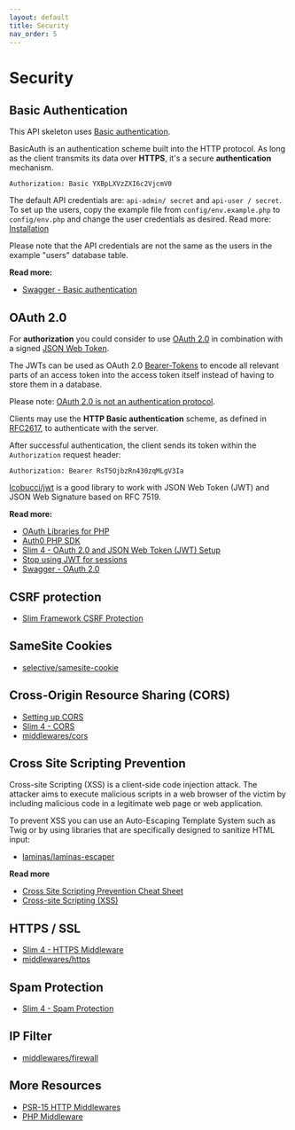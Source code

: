 ```yaml
---
layout: default
title: Security
nav_order: 5
---
```


# Security

## Basic Authentication

This API skeleton uses [Basic authentication](https://en.wikipedia.org/wiki/Basic_access_authentication).

BasicAuth is an authentication scheme built into the HTTP protocol. 
As long as the client transmits its data over **HTTPS**, 
it's a secure **authentication** mechanism.  

```
Authorization: Basic YXBpLXVzZXI6c2VjcmV0
```

The default API credentials are: `api-admin/ secret` and `api-user / secret`.
To set up the users, copy the example file from `config/env.example.php` to `config/env.php`
and change the user credentials as desired. Read more: [Installation](installation.md)

Please note that the API credentials are not the same as the users 
in the example "users" database table.

**Read more:**

* [Swagger - Basic authentication](https://swagger.io/docs/specification/authentication/basic-authentication/)

## OAuth 2.0

For **authorization** you could consider to use [OAuth 2.0](https://oauth.net/2/) in combination with a signed [JSON Web Token](https://oauth.net/2/jwt/).

The JWTs can be used as OAuth 2.0 [Bearer-Tokens](https://oauth.net/2/bearer-tokens/) to encode all relevant parts of an access token into the access token itself instead of having to store them in a database.

Please note: [OAuth 2.0 is not an authentication protocol](https://oauth.net/articles/authentication/).

Clients may use the **HTTP Basic authentication** scheme, as defined in [RFC2617](https://tools.ietf.org/html/rfc2617),
to authenticate with the server.

After successful authentication, the client sends its token within the `Authorization` request header:

```
Authorization: Bearer RsT5OjbzRn430zqMLgV3Ia
```

[lcobucci/jwt](https://github.com/lcobucci/jwt) is a good library to work with JSON Web Token (JWT) 
and JSON Web Signature based on RFC 7519.

**Read more:** 

* [OAuth Libraries for PHP](https://oauth.net/code/php/)
* [Auth0 PHP SDK](https://auth0.com/docs/libraries/auth0-php)
* [Slim 4 - OAuth 2.0 and JSON Web Token (JWT) Setup](https://odan.github.io/2019/12/02/slim4-oauth2-jwt.html)
* [Stop using JWT for sessions](http://cryto.net/~joepie91/blog/2016/06/13/stop-using-jwt-for-sessions/)
* [Swagger - OAuth 2.0](https://swagger.io/docs/specification/authentication/oauth2/)

## CSRF protection

* [Slim Framework CSRF Protection](https://github.com/slimphp/Slim-Csrf)

## SameSite Cookies

* [selective/samesite-cookie](https://github.com/selective-php/samesite-cookie)

## Cross-Origin Resource Sharing (CORS)

* [Setting up CORS](https://www.slimframework.com/docs/v4/cookbook/enable-cors.html)
* [Slim 4 - CORS](https://odan.github.io/2019/11/24/slim4-cors.html)
* [middlewares/cors](https://github.com/middlewares/cors)

## Cross Site Scripting Prevention

Cross-site Scripting (XSS) is a client-side code injection attack. 
The attacker aims to execute malicious scripts in a web browser of the 
victim by including malicious code in a legitimate web page or web application.

To prevent XSS you can use an Auto-Escaping Template System such as Twig
or by using libraries that are specifically designed to sanitize HTML input:

* [laminas/laminas-escaper](https://github.com/laminas/laminas-escaper)

**Read more**

* [Cross Site Scripting Prevention Cheat Sheet](https://cheatsheetseries.owasp.org/cheatsheets/Cross_Site_Scripting_Prevention_Cheat_Sheet.html)
* [Cross-site Scripting (XSS)](https://www.acunetix.com/websitesecurity/cross-site-scripting/)

## HTTPS / SSL

* [Slim 4 - HTTPS Middleware](https://odan.github.io/2020/04/07/slim4-https-middleware.html)
* [middlewares/https](https://github.com/middlewares/https)

## Spam Protection

* [Slim 4 - Spam Protection](https://odan.github.io/2021/01/16/slim4-spam-protection.html)

## IP Filter

* [middlewares/firewall](https://github.com/middlewares/firewall)

## More Resources

* [PSR-15 HTTP Middlewares](https://github.com/middlewares)
* [PHP Middleware](https://github.com/php-middleware)
